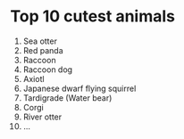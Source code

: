 # Top 10 cutest animals

1. Sea otter
1. Red panda
1. Raccoon 
1. Raccoon dog
1. Axiotl 
1. Japanese dwarf flying squirrel
1. Tardigrade (Water bear)
1. Corgi
1. River otter
1. ...

